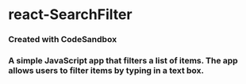 # react-SearchFilter
### Created with CodeSandbox

### A simple JavaScript app that filters a list of items. The app allows users to filter items by typing in a text box.
